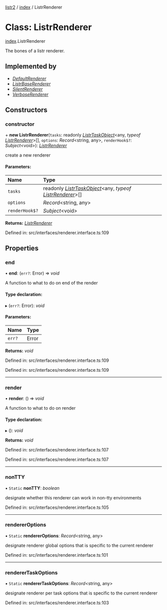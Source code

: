 [listr2](../README.md) / [index](../modules/index.md) / ListrRenderer

# Class: ListrRenderer

[index](../modules/index.md).ListrRenderer

The bones of a listr renderer.

## Implemented by

* [*DefaultRenderer*](renderer_default_renderer.defaultrenderer.md)
* [*ListrBaseRenderer*](index.listrbaserenderer.md)
* [*SilentRenderer*](renderer_silent_renderer.silentrenderer.md)
* [*VerboseRenderer*](renderer_verbose_renderer.verboserenderer.md)

## Constructors

### constructor

\+ **new ListrRenderer**(`tasks`: readonly [*ListrTaskObject*](index.listrtaskobject.md)<any, *typeof* [*ListrRenderer*](index.listrrenderer.md)\>[], `options`: *Record*<string, any\>, `renderHook$?`: *Subject*<void\>): [*ListrRenderer*](index.listrrenderer.md)

create a new renderer

#### Parameters:

| Name | Type |
| :------ | :------ |
| `tasks` | readonly [*ListrTaskObject*](index.listrtaskobject.md)<any, *typeof* [*ListrRenderer*](index.listrrenderer.md)\>[] |
| `options` | *Record*<string, any\> |
| `renderHook$?` | *Subject*<void\> |

**Returns:** [*ListrRenderer*](index.listrrenderer.md)

Defined in: src/interfaces/renderer.interface.ts:109

## Properties

### end

• **end**: (`err?`: Error) => *void*

A function to what to do on end of the render

#### Type declaration:

▸ (`err?`: Error): *void*

#### Parameters:

| Name | Type |
| :------ | :------ |
| `err?` | Error |

**Returns:** *void*

Defined in: src/interfaces/renderer.interface.ts:109

Defined in: src/interfaces/renderer.interface.ts:109

___

### render

• **render**: () => *void*

A function to what to do on render

#### Type declaration:

▸ (): *void*

**Returns:** *void*

Defined in: src/interfaces/renderer.interface.ts:107

Defined in: src/interfaces/renderer.interface.ts:107

___

### nonTTY

▪ `Static` **nonTTY**: *boolean*

designate whether this renderer can work in non-tty environments

Defined in: src/interfaces/renderer.interface.ts:105

___

### rendererOptions

▪ `Static` **rendererOptions**: *Record*<string, any\>

designate renderer global options that is specific to the current renderer

Defined in: src/interfaces/renderer.interface.ts:101

___

### rendererTaskOptions

▪ `Static` **rendererTaskOptions**: *Record*<string, any\>

designate renderer per task options that is specific to the current renderer

Defined in: src/interfaces/renderer.interface.ts:103
